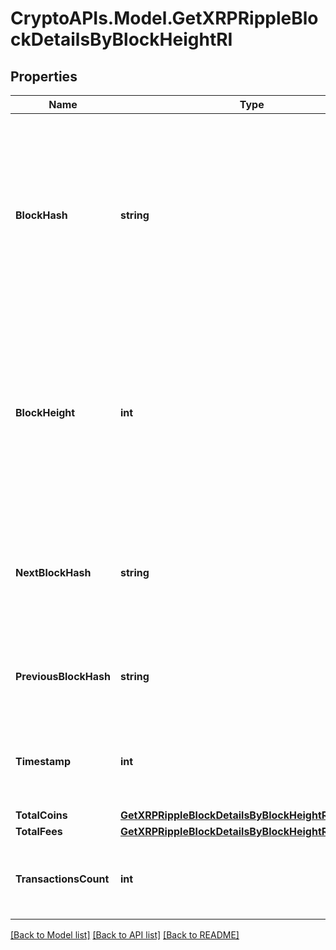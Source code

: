 # CryptoAPIs.Model.GetXRPRippleBlockDetailsByBlockHeightRI

## Properties

Name | Type | Description | Notes
------------ | ------------- | ------------- | -------------
**BlockHash** | **string** | Represents the hash of the block, which is its unique identifier. It represents a cryptographic digital fingerprint made by hashing the block header twice through the SHA256 algorithm. | 
**BlockHeight** | **int** | Represents the number of blocks in the blockchain preceding this specific block. Block numbers have no gaps. A blockchain usually starts with block 0 called the \&quot;Genesis block\&quot;. | 
**NextBlockHash** | **string** | Represents the hash of the next block. When this is the last block of the blockchain this value will be an empty string. | 
**PreviousBlockHash** | **string** | Represents the hash of the previous block, also known as the parent block. | 
**Timestamp** | **int** | Defines the exact date/time when this block was mined in Unix Timestamp. | 
**TotalCoins** | [**GetXRPRippleBlockDetailsByBlockHeightRITotalCoins**](GetXRPRippleBlockDetailsByBlockHeightRITotalCoins.md) |  | 
**TotalFees** | [**GetXRPRippleBlockDetailsByBlockHeightRITotalFees**](GetXRPRippleBlockDetailsByBlockHeightRITotalFees.md) |  | 
**TransactionsCount** | **int** | Represents the total number of all transactions as part of this block. | 

[[Back to Model list]](../README.md#documentation-for-models) [[Back to API list]](../README.md#documentation-for-api-endpoints) [[Back to README]](../README.md)

